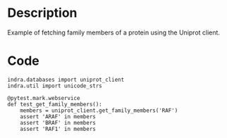 # Description
Example of fetching family members of a protein using the Uniprot client.

# Code
```
indra.databases import uniprot_client
indra.util import unicode_strs

@pytest.mark.webservice
def test_get_family_members():
    members = uniprot_client.get_family_members('RAF')
    assert 'ARAF' in members
    assert 'BRAF' in members
    assert 'RAF1' in members

```
